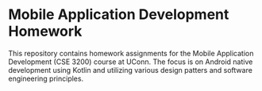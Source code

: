 # Mobile Application Development Homework

This repository contains homework assignments for the Mobile Application Development (CSE 3200) course at UConn. The focus is on Android native development using Kotlin and utilizing various design patters and software engineering principles.
